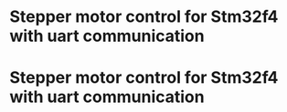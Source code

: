 # Stepper motor control for Stm32f4 with uart communication
# Stepper motor control for Stm32f4 with uart communication
